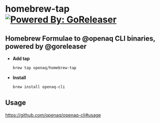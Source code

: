 # homebrew-tap  [![Powered By: GoReleaser](https://img.shields.io/badge/powered%20by-goreleaser-green.svg?style=flat-square)](https://github.com/goreleaser)

## Homebrew Formulae to @openaq CLI binaries, powered by @goreleaser

- **Add tap**

    ```bash
    brew tap openaq/homebrew-tap
    ```

- **Install**

    ```bash
    brew install openaq-cli
    ```
## Usage
https://github.com/openaq/openaq-cli#usage


